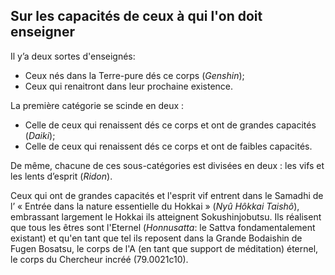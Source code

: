 ## Sur les capacités de ceux à qui l'on doit enseigner
Il y’a deux sortes d'enseignés:
- Ceux nés dans la Terre-pure dés ce corps (*Genshin*); 
- Ceux qui renaitront dans leur prochaine existence. 

La première catégorie se scinde en deux :
- Celle de ceux qui renaissent dés ce corps et ont de grandes capacités (*Daiki*);
- Celle de ceux qui renaissent dés ce corps et ont de faibles capacités. 

De même, chacune de ces sous-catégories est divisées en deux : les vifs et les lents d’esprit (*Ridon*).

Ceux qui ont de grandes capacités et l'esprit vif entrent dans le Samadhi de l’ « Entrée dans la nature essentielle du Hokkai » (*Nyû Hôkkai Taishô*), embrassant largement le Hokkai ils atteignent Sokushinjobutsu. Ils réalisent que tous les êtres sont l'Eternel (*Honnusatta*: le Sattva fondamentalement existant) et qu'en tant que tel ils reposent dans la Grande Bodaishin de Fugen Bosatsu, le corps de l'A (en tant que support de méditation) éternel, le corps du Chercheur incréé (79.0021c10).
